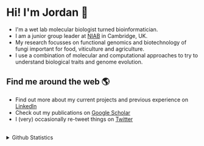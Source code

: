 # Hi! I'm Jordan 👋

- I'm a wet lab molecular biologist turned bioinformatician.
- I am a junior group leader at [NIAB](niab.com) in Cambridge, UK.
- My research focusses on functional genomics and biotechnology of fungi important for food, viticulture and agriculture.
- I use a combination of molecular and computational approaches to try to understand biological traits and genome evolution.

## Find me around the web 🌎
- Find out more about my current projects and previous experience on [LinkedIn](https://www.linkedin.com/in/jordan-price-95429784/)
- Check out my publications on [Google Scholar](https://scholar.google.com/citations?user=Jc2K0ZQAAAAJ&hl=en)
- I (very) occasionally re-tweet things on [Twitter](https://twitter.com/DrRJordanPrice)

<br>

<details>
  <summary>Github Statistics</summary>

![Github stats](https://github-readme-stats.vercel.app/api?username=rj-price&show_icons=true)

[![Top Langs](https://github-readme-stats.vercel.app/api/top-langs/?username=rj-price&hide_progress=true)](https://github.com/anuraghazra/github-readme-stats)

</details>

